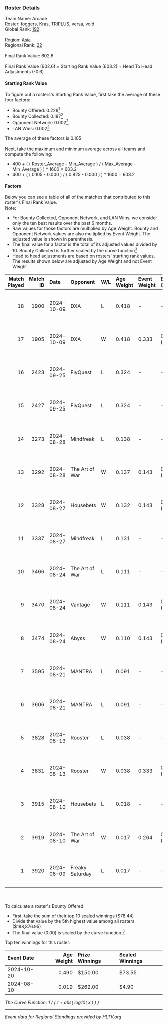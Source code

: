 ### Roster Details<br />
Team Name: Arcade<br />
Roster: foggers, Kras, TRIPLUS, versa, void<br />
Global Rank: [192](../../standings_global_2025_02_03.md)<br />
<br />
Region: [Asia]( ../../standings_asia_2025_02_03.md)<br />
Regional Rank: [22]( ../../standings_asia_2025_02_03.md)<br />
<br />
Final Rank Value:  602.6<br />
<br />
Final Rank Value (602.6) = Starting Rank Value (603.2) + Head To Head Adjustments (-0.6)<br />

#### Starting Rank Value<br />
To figure out a rosters's Starting Rank Value, first take the average of these four factors:<br />
- Bounty Offered: 0.228[<sup>1</sup>](#table2)
- Bounty Collected: 0.187[<sup>2</sup>](#table1)
- Opponent Network: 0.002[<sup>2</sup>](#table1)
- LAN Wins: 0.002[<sup>2</sup>](#table1)

The average of these factors is 0.105<br />
<br />
Next, take the maximum and minimum average across all teams and compute the following:<br />
- 400 + ( ( Roster_Average - Min_Average ) / ( Max_Average - Min_Average ) ) * 1600 = 603.2
- 400 + ( ( 0.105 - 0.000 ) / ( 0.825 - 0.000 ) ) * 1600 = 603.2


#### Factors<br />
Below you can see a table of all of the matches that contributed to this roster's Final Rank Value.<br />
Note:<br />

- For Bounty Collected, Opponent Network, and LAN Wins, we consider only the ten best results over the past 6 months.
- Raw values for those factors are multiplied by Age Weight. Bounty and Opponent Network values are also multiplied by Event Weight. The adjusted value is shown in parenthesis.
- The final value for a factor is the total of its adjusted values divided by 10. Bounty Collected is further scaled by the curve function[<sup>3</sup>](#curveFunction)
- Head to head adjustments are based on rosters' starting rank values. The results shown below are adjusted by Age Weight and not Event Weight
<span id="table1"></span><br />


| Match Played | Match ID | Date       | Opponent        | W/L | Age Weight | Event Weight | Bounty Collected | Opponent Network | LAN Wins  | H2H Adj. | Roster                               |
| -: | -: | :- | :- | :- | :- | :- | :- | :- | :- | -: | :- |
|           18 |     1900 | 2024-10-09 | DXA             | L   | 0.418      | -            | -                | -                | -         |    -6.51 | foggers, Kras, TRIPLUS, versa, void  |
|           17 |     1905 | 2024-10-09 | DXA             | W   | 0.418      | 0.333        | 0.001 (0.000)    | 0.073 (0.010)    | 0 (0.000) |     6.79 | foggers, Kras, TRIPLUS, versa, void  |
|           16 |     2423 | 2024-09-25 | FlyQuest        | L   | 0.324      | -            | -                | -                | -         |    -0.30 | foggers, Kras, TRIPLUS, versa, void  |
|           15 |     2427 | 2024-09-25 | FlyQuest        | L   | 0.324      | -            | -                | -                | -         |    -0.30 | foggers, Kras, TRIPLUS, versa, void  |
|           14 |     3273 | 2024-08-28 | Mindfreak       | L   | 0.138      | -            | -                | -                | -         |    -1.56 | foggers, supar, TRIPLUS, versa, void |
|           13 |     3292 | 2024-08-28 | The Art of War  | W   | 0.137      | 0.143        | 0.003 (0.000)    | 0.170 (0.003)    | 0 (0.000) |     2.42 | foggers, supar, TRIPLUS, versa, void |
|           12 |     3328 | 2024-08-27 | Housebets       | W   | 0.132      | 0.143        | 0.004 (0.000)    | 0.138 (0.003)    | 0 (0.000) |     2.35 | foggers, supar, TRIPLUS, versa, void |
|           11 |     3337 | 2024-08-27 | Mindfreak       | L   | 0.131      | -            | -                | -                | -         |    -1.45 | foggers, supar, TRIPLUS, versa, void |
|           10 |     3466 | 2024-08-24 | The Art of War  | L   | 0.111      | -            | -                | -                | -         |    -1.54 | foggers, supar, TRIPLUS, versa, void |
|            9 |     3470 | 2024-08-24 | Vantage         | W   | 0.111      | 0.143        | 0.000 (0.000)    | 0.020 (0.000)    | 0 (0.000) |     1.20 | foggers, supar, TRIPLUS, versa, void |
|            8 |     3474 | 2024-08-24 | Abyss           | W   | 0.110      | 0.143        | 0.000 (0.000)    | 0.000 (0.000)    | 0 (0.000) |     0.85 | foggers, supar, TRIPLUS, versa, void |
|            7 |     3595 | 2024-08-21 | MANTRA          | L   | 0.091      | -            | -                | -                | -         |    -1.31 | foggers, supar, TRIPLUS, versa, void |
|            6 |     3606 | 2024-08-21 | MANTRA          | L   | 0.091      | -            | -                | -                | -         |    -1.31 | foggers, supar, TRIPLUS, versa, void |
|            5 |     3828 | 2024-08-13 | Rooster         | L   | 0.038      | -            | -                | -                | -         |    -0.45 | foggers, supar, TRIPLUS, versa, void |
|            4 |     3831 | 2024-08-13 | Rooster         | W   | 0.038      | 0.333        | 0.012 (0.000)    | 0.193 (0.002)    | 0 (0.000) |     0.73 | foggers, supar, TRIPLUS, versa, void |
|            3 |     3915 | 2024-08-10 | Housebets       | L   | 0.018      | -            | -                | -                | -         |    -0.25 | foggers, Kobe, Kras, TRIPLUS, versa  |
|            2 |     3919 | 2024-08-10 | The Art of War  | W   | 0.017      | 0.264        | 0.003 (0.000)    | 0.170 (0.001)    | 1 (0.017) |     0.30 | foggers, Kobe, Kras, TRIPLUS, versa  |
|            1 |     3920 | 2024-08-09 | Freaky Saturday | L   | 0.017      | -            | -                | -                | -         |    -0.29 | foggers, Kobe, Kras, TRIPLUS, versa  |

<br />
<span id="table2"></span><br />
To calculate a roster's Bounty Offered:<br />

- First, take the sum of their top 10 scaled winnings ($78.44)
- Divide that value by the 5th highest value among all rosters ($188,876.95)
- The final value (0.00) is scaled by the curve function.[<sup>3</sup>](#curveFunction)

Top ten winnings for this roster:<br />

| Event Date | Age Weight | Prize Winnings | Scaled Winnings |
| :- | -: | :- | :- |
| 2024-10-20 |      0.490 | $150.00        | $73.55          |
| 2024-08-10 |      0.019 | $262.00        | $4.90           |


<span id="curveFunction"></span>_The Curve Function: 1 / ( 1 + abs( log10( x ) ) )_<br />

---
_Event data for Regional Standings provided by HLTV.org_<br />
